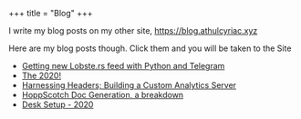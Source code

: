 +++
title = "Blog"
+++

I write my blog posts on my other site, https://blog.athulcyriac.xyz

Here are my blog posts though. Click them and you will be taken to the Site

<!-- BLOG-POST-LIST:START -->
- [Getting new Lobste.rs feed with Python and Telegram](https://blog.athulcyriac.xyz/lobsters_feed/)
- [The 2020!](https://blog.athulcyriac.xyz/2020/)
- [Harnessing Headers; Building a Custom Analytics Server](https://blog.athulcyriac.xyz/analytics_from_scratch/)
- [HoppScotch Doc Generation, a breakdown](https://blog.athulcyriac.xyz/hopp-gen/)
- [Desk Setup - 2020](https://blog.athulcyriac.xyz/desk-2020/)
<!-- BLOG-POST-LIST:END -->